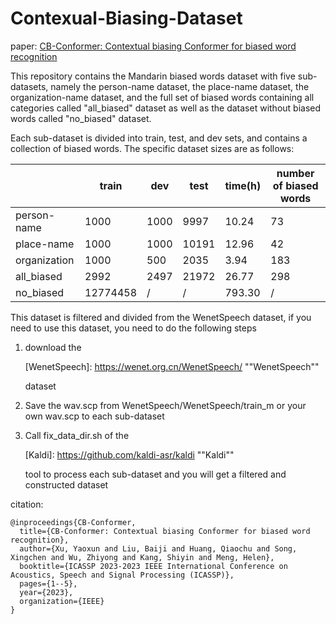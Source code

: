 # Contexual-Biasing-Dataset

paper: [CB-Conformer: Contextual biasing Conformer for biased word recognition](https://arxiv.org/pdf/2304.09607)

This repository contains the Mandarin biased words dataset with five sub-datasets, namely the person-name dataset, the place-name dataset, the organization-name dataset, and the full set of biased words containing all categories called "all_biased" dataset as well as the dataset without biased words called "no_biased" dataset.

Each sub-dataset is divided into train, test, and dev sets, and contains a collection of biased words. The specific dataset sizes are as follows:

|              | train    | dev  | test  | time(h) | number of biased words |
| ------------ | -------- | ---- | ----- | ------- | ---------------------- |
| person-name  | 1000     | 1000 | 9997  | 10.24   | 73                     |
| place-name   | 1000     | 1000 | 10191 | 12.96   | 42                     |
| organization | 1000     | 500  | 2035  | 3.94    | 183                    |
| all_biased   | 2992     | 2497 | 21972 | 26.77   | 298                    |
| no_biased    | 12774458 | /    | /     | 793.30  | /                      |

This dataset is filtered and divided from the WenetSpeech dataset, if you need to use this dataset, you need to do the following steps
1. download the 

   [WenetSpeech]: https://wenet.org.cn/WenetSpeech/	""WenetSpeech""

    dataset

2. Save the wav.scp from WenetSpeech/WenetSpeech/train_m or your own wav.scp to each sub-dataset

3. Call fix_data_dir.sh of the 

   [Kaldi]: https://github.com/kaldi-asr/kaldi	""Kaldi""

    tool to process each sub-dataset and you will get a filtered and constructed dataset


citation:
```
@inproceedings{CB-Conformer,
  title={CB-Conformer: Contextual biasing Conformer for biased word recognition},
  author={Xu, Yaoxun and Liu, Baiji and Huang, Qiaochu and Song, Xingchen and Wu, Zhiyong and Kang, Shiyin and Meng, Helen},
  booktitle={ICASSP 2023-2023 IEEE International Conference on Acoustics, Speech and Signal Processing (ICASSP)},
  pages={1--5},
  year={2023},
  organization={IEEE}
}
```